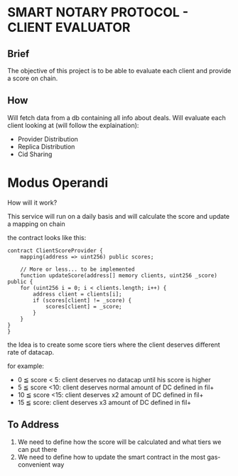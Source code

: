 
# SMART NOTARY PROTOCOL - CLIENT EVALUATOR

## Brief

The objective of this project is to be able to evaluate each client and provide a score on chain.

## How 

Will fetch data from a db containing all info about deals. Will evaluate each client looking at (will follow the explaination):

- Provider Distribution 
- Replica Distribution
- Cid Sharing


# Modus Operandi

How will it work?

This service will run on a daily basis and will calculate the score and update a mapping on chain 

the contract looks like this:

```
contract ClientScoreProvider {
    mapping(address => uint256) public scores;

    // More or less... to be implemented
    function updateScore(address[] memory clients, uint256 _score) public {
    for (uint256 i = 0; i < clients.length; i++) {
        address client = clients[i];
        if (scores[client] != _score) {
            scores[client] = _score;
        }
    }
}
}
```

the Idea is to create some score tiers where the client deserves different rate of datacap.

for example:

-  0 ≦ score < 5: client deserves no datacap until his score is higher
-  5 ≦ score <10: client deserves normal amount of DC defined in fil+
-  10 ≦ score <15: client deserves x2 amount of DC defined in fil+
-  15 ≦ score: client deserves x3 amount of DC defined in fil+


## To Address

1. We need to define how the score will be calculated and what tiers we can put there
2. We need to define how to update the smart contract in the most gas-convenient way


